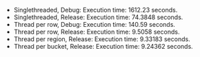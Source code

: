 - Singlethreaded, Debug: Execution time: 1612.23 seconds.
- Singlethreaded, Release: Execution time: 74.3848 seconds.
- Thread per row, Debug: Execution time: 140.59 seconds.
- Thread per row, Release: Execution time: 9.5058 seconds.
- Thread per region, Release: Execution time: 9.33183 seconds.
- Thread per bucket, Release: Execution time: 9.24362 seconds.
